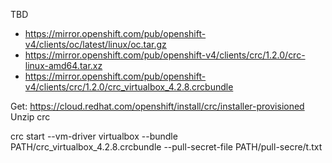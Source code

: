 TBD
- https://mirror.openshift.com/pub/openshift-v4/clients/oc/latest/linux/oc.tar.gz
- https://mirror.openshift.com/pub/openshift-v4/clients/crc/1.2.0/crc-linux-amd64.tar.xz
- https://mirror.openshift.com/pub/openshift-v4/clients/crc/1.2.0/crc_virtualbox_4.2.8.crcbundle

Get: https://cloud.redhat.com/openshift/install/crc/installer-provisioned
Unzip crc 

crc start --vm-driver virtualbox --bundle PATH/crc_virtualbox_4.2.8.crcbundle --pull-secret-file PATH/pull-secre/t.txt
